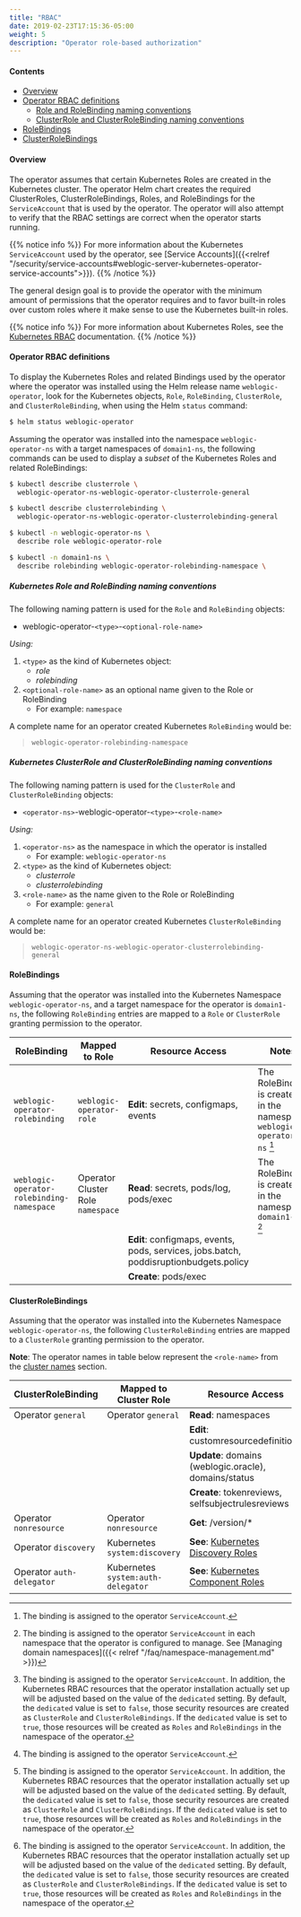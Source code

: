 ```yaml
---
title: "RBAC"
date: 2019-02-23T17:15:36-05:00
weight: 5
description: "Operator role-based authorization"
---
```


#### Contents
* [Overview](#overview)
* [Operator RBAC definitions](#operator-rbac-definitions)
  - [Role and RoleBinding naming conventions](#kubernetes-role-and-rolebinding-naming-conventions)
  - [ClusterRole and ClusterRoleBinding naming conventions](#kubernetes-clusterrole-and-clusterrolebinding-naming-conventions)
* [RoleBindings](#rolebindings)
* [ClusterRoleBindings](#clusterrolebindings)

#### Overview

The operator assumes that certain Kubernetes Roles are created in the
Kubernetes cluster.  The operator Helm chart creates the required ClusterRoles,
ClusterRoleBindings, Roles, and RoleBindings for the `ServiceAccount` that
is used by the operator. The operator will also attempt to verify that
the RBAC settings are correct when the operator starts running.

{{% notice info %}}
For more information about the Kubernetes `ServiceAccount` used by the operator, see
[Service Accounts]({{<relref "/security/service-accounts#weblogic-server-kubernetes-operator-service-accounts">}}).
{{% /notice %}}

The general design goal is to provide the operator with the minimum amount of
permissions that the operator requires and to favor built-in roles over custom roles
where it make sense to use the Kubernetes built-in roles.

{{% notice info %}}
For more information about Kubernetes Roles, see the
[Kubernetes RBAC](https://kubernetes.io/docs/reference/access-authn-authz/rbac/) documentation.
{{% /notice %}}

#### Operator RBAC definitions

To display the Kubernetes Roles and related Bindings used by
the operator where the operator was installed using the
Helm release name `weblogic-operator`, look for the Kubernetes objects, `Role`, `RoleBinding`,
`ClusterRole`, and `ClusterRoleBinding`, when using the Helm `status` command:

```bash
$ helm status weblogic-operator
```

Assuming the operator was installed into the namespace `weblogic-operator-ns`
with a target namespaces of `domain1-ns`, the following
commands can be used to display a _subset_ of the Kubernetes Roles and
related RoleBindings:

```bash
$ kubectl describe clusterrole \
  weblogic-operator-ns-weblogic-operator-clusterrole-general

$ kubectl describe clusterrolebinding \
  weblogic-operator-ns-weblogic-operator-clusterrolebinding-general

$ kubectl -n weblogic-operator-ns \
  describe role weblogic-operator-role

$ kubectl -n domain1-ns \
  describe rolebinding weblogic-operator-rolebinding-namespace \
```

##### Kubernetes Role and RoleBinding naming conventions

The following naming pattern is used for the `Role` and `RoleBinding` objects:

- weblogic-operator-`<type>`-`<optional-role-name>`

*Using:*

1. `<type>` as the kind of Kubernetes object:
     * _role_
     * _rolebinding_
2. `<optional-role-name>` as an optional name given to the Role or RoleBinding
     * For example: `namespace`

A complete name for an operator created Kubernetes `RoleBinding` would be:

> `weblogic-operator-rolebinding-namespace`

##### Kubernetes ClusterRole and ClusterRoleBinding naming conventions

The following naming pattern is used for the `ClusterRole` and `ClusterRoleBinding` objects:

- `<operator-ns>`-weblogic-operator-`<type>`-`<role-name>`

*Using:*

1. `<operator-ns>` as the namespace in which the operator is installed
     * For example: `weblogic-operator-ns`
2. `<type>` as the kind of Kubernetes object:
     * _clusterrole_
     * _clusterrolebinding_
3. `<role-name>` as the name given to the Role or RoleBinding
     * For example: `general`

A complete name for an operator created Kubernetes `ClusterRoleBinding` would be:

> `weblogic-operator-ns-weblogic-operator-clusterrolebinding-general`

#### RoleBindings

Assuming that the operator was installed into the Kubernetes Namespace `weblogic-operator-ns`,
and a target namespace for the operator is `domain1-ns`, the following `RoleBinding` entries are mapped
to a `Role` or `ClusterRole` granting permission to the operator.

| RoleBinding | Mapped to Role | Resource Access | Notes |
| --- | --- | --- | --- |
| `weblogic-operator-rolebinding` | `weblogic-operator-role` | **Edit**: secrets, configmaps, events | The RoleBinding is created in the namespace `weblogic-operator-ns` [^1] |
| `weblogic-operator-rolebinding-namespace` | Operator Cluster Role `namespace` | **Read**: secrets, pods/log, pods/exec | The RoleBinding is created in the namespace `domain1-ns` [^2] |
| | | **Edit**: configmaps, events, pods, services, jobs.batch, poddisruptionbudgets.policy | |
| | | **Create**: pods/exec | |

#### ClusterRoleBindings

Assuming that the operator was installed into the Kubernetes Namespace `weblogic-operator-ns`,
the following `ClusterRoleBinding` entries are mapped to a `ClusterRole` granting permission to the operator.

**Note**: The operator names in table below represent the `<role-name>` from the [cluster names](#kubernetes-cluster-role-and-cluster-role-binding-naming-convention) section.

| ClusterRoleBinding | Mapped to Cluster Role | Resource Access | Notes |
| --- | --- | --- | --- |
| Operator `general` | Operator `general` | **Read**: namespaces | [^3] |
| | | **Edit**: customresourcedefinitions | |
| | | **Update**: domains (weblogic.oracle), domains/status | |
| | | **Create**: tokenreviews, selfsubjectrulesreviews | |
| Operator `nonresource` | Operator `nonresource` | **Get**: /version/* | [^1] |
| Operator `discovery` | Kubernetes `system:discovery` | **See**: [Kubernetes Discovery Roles](https://kubernetes.io/docs/reference/access-authn-authz/rbac/#discovery-roles) | [^3] |
| Operator `auth-delegator` | Kubernetes `system:auth-delegator` | **See**: [Kubernetes Component Roles](https://kubernetes.io/docs/reference/access-authn-authz/rbac/#other-component-roles) | [^3] |


[^1]: The binding is assigned to the operator `ServiceAccount`.
[^2]: The binding is assigned to the operator `ServiceAccount`
      in each namespace that the operator is configured to manage. See [Managing domain namespaces]({{< relref "/faq/namespace-management.md" >}})
[^3]: The binding is assigned to the operator `ServiceAccount`. In addition, the Kubernetes RBAC resources that the operator installation actually set up will be adjusted based on the value of the `dedicated` setting. By default,  the `dedicated` value is set to `false`, those security resources are created as `ClusterRole` and `ClusterRoleBindings`. If the `dedicated` value is set to `true`,  those resources will be created as `Roles` and `RoleBindings` in the namespace of the operator.
